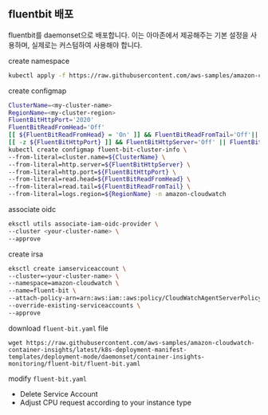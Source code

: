 

## fluentbit 배포

fluentbit를 daemonset으로 배포합니다. 이는 아마존에서 제공해주는 기본 설정을 사용하며, 실제로는 커스텀하여 사용해야 합니다.

create namespace
```bash
kubectl apply -f https://raw.githubusercontent.com/aws-samples/amazon-cloudwatch-container-insights/latest/k8s-deployment-manifest-templates/deployment-mode/daemonset/container-insights-monitoring/cloudwatch-namespace.yaml
```

create configmap
```bash
ClusterName=<my-cluster-name>
RegionName=<my-cluster-region>
FluentBitHttpPort='2020'
FluentBitReadFromHead='Off'
[[ ${FluentBitReadFromHead} = 'On' ]] && FluentBitReadFromTail='Off'|| FluentBitReadFromTail='On'
[[ -z ${FluentBitHttpPort} ]] && FluentBitHttpServer='Off' || FluentBitHttpServer='On'
kubectl create configmap fluent-bit-cluster-info \
--from-literal=cluster.name=${ClusterName} \
--from-literal=http.server=${FluentBitHttpServer} \
--from-literal=http.port=${FluentBitHttpPort} \
--from-literal=read.head=${FluentBitReadFromHead} \
--from-literal=read.tail=${FluentBitReadFromTail} \
--from-literal=logs.region=${RegionName} -n amazon-cloudwatch
```

associate oidc
```bash
eksctl utils associate-iam-oidc-provider \
--cluster <your-cluster-name> \
--approve
```

create irsa
```bash
eksctl create iamserviceaccount \
--cluster=<your-cluster-name> \
--namespace=amazon-cloudwatch \
--name=fluent-bit \
--attach-policy-arn=arn:aws:iam::aws:policy/CloudWatchAgentServerPolicy \
--override-existing-serviceaccounts \
--approve
```

download `fluent-bit.yaml` file
```
wget https://raw.githubusercontent.com/aws-samples/amazon-cloudwatch-container-insights/latest/k8s-deployment-manifest-templates/deployment-mode/daemonset/container-insights-monitoring/fluent-bit/fluent-bit.yaml
```

modify `fluent-bit.yaml`

- Delete Service Account
- Adjust CPU request according to your instance type